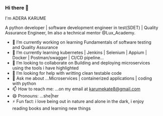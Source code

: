 ### Hi there 👋
I'm ADERA KARUME

A python developer | software development engineer in test(SDET) | Quality Assurance Engineer,
Im also a technical mentor @Lux_Academy.

- 🔭 I’m currently working on learning Fundamentals of software testing and Quality Assurance 
- 🌱 I’m currently learning kubernetes | Jenkins | Selenium | Appium | Docker | Postman/swagger | CI/CD pipeline...
- 👯 I’m looking to collaborate on Building and deploying microservices using the tools i have highlighted
- 🤔 I’m looking for help with writting clean testable code
- 💬 Ask me about ...Microservices | containerized applications | coding with python
- 📫 How to reach me: ...on my email at karumekate8@gmail.com
- 😄 Pronouns: ...she|her
- ⚡ Fun fact: i love being out in nature and alone in the dark, i enjoy reading books and learning new things

